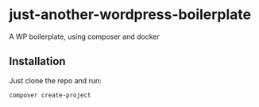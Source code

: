 # just-another-wordpress-boilerplate

A WP boilerplate, using composer and docker

## Installation
Just clone the repo and run:

```bash
composer create-project
```